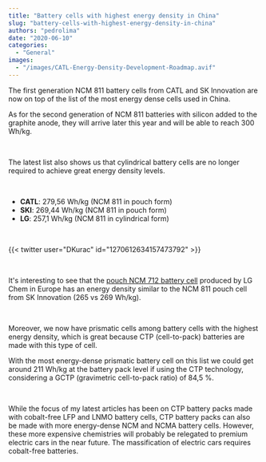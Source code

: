 ```yaml
---
title: "Battery cells with highest energy density in China"
slug: "battery-cells-with-highest-energy-density-in-china"
authors: "pedrolima"
date: "2020-06-10"
categories:
  - "General"
images:
  - "/images/CATL-Energy-Density-Development-Roadmap.avif"
---
```


The first generation NCM 811 battery cells from CATL and SK Innovation are now on top of the list of the most energy dense cells used in China.

As for the second generation of NCM 811 batteries with silicon added to the graphite anode, they will arrive later this year and will be able to reach 300 Wh/kg.

 

The latest list also shows us that cylindrical battery cells are no longer required to achieve great energy density levels.

 

- **CATL**: 279,56 Wh/kg (NCM 811 in pouch form)
- **SKI**: 269,44 Wh/kg (NCM 811 in pouch form)
- **LG**: 257,1 Wh/kg (NCM 811 in cylindrical form)

 

{{< twitter user="DKurac" id="1270612634157473792" >}}

 

It's interesting to see that the [pouch NCM 712 battery cell](/2020/06/05/lg-chem-started-ncm-712-battery-cells-production-last-year/) produced by LG Chem in Europe has an energy density similar to the NCM 811 pouch cell from SK Innovation (265 vs 269 Wh/kg).

 

Moreover, we now have prismatic cells among battery cells with the highest energy density, which is great because CTP (cell-to-pack) batteries are made with this type of cell.

With the most energy-dense prismatic battery cell on this list we could get around 211 Wh/kg at the battery pack level if using the CTP technology, considering a GCTP (gravimetric cell-to-pack ratio) of 84,5 %.

 

While the focus of my latest articles has been on CTP battery packs made with cobalt-free LFP and LNMO battery cells, CTP battery packs can also be made with more energy-dense NCM and NCMA battery cells. However, these more expensive chemistries will probably be relegated to premium electric cars in the near future. The massification of electric cars requires cobalt-free batteries.
